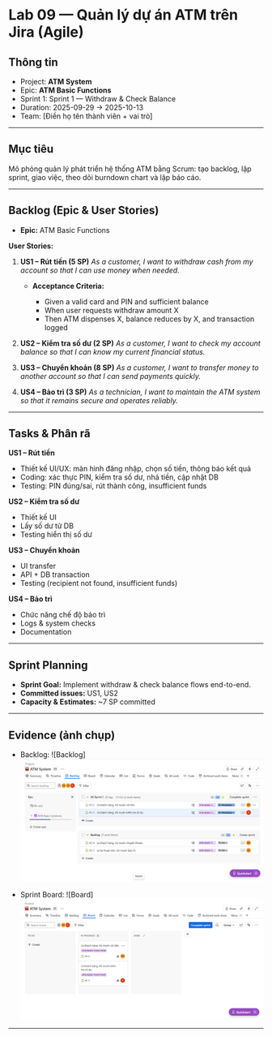 # Lab 09 — Quản lý dự án ATM trên Jira (Agile)

## Thông tin

* Project: **ATM System**
* Epic: **ATM Basic Functions**
* Sprint 1: Sprint 1 — Withdraw & Check Balance
* Duration: 2025-09-29 → 2025-10-13
* Team: [Điền họ tên thành viên + vai trò]

---

## Mục tiêu

Mô phỏng quản lý phát triển hệ thống ATM bằng Scrum: tạo backlog, lập sprint, giao việc, theo dõi burndown chart và lập báo cáo.

---

## Backlog (Epic & User Stories)

* **Epic:** ATM Basic Functions

**User Stories:**

1. **US1 – Rút tiền (5 SP)**
   *As a customer, I want to withdraw cash from my account so that I can use money when needed.*

   * **Acceptance Criteria:**

     * Given a valid card and PIN and sufficient balance
     * When user requests withdraw amount X
     * Then ATM dispenses X, balance reduces by X, and transaction logged

2. **US2 – Kiểm tra số dư (2 SP)**
   *As a customer, I want to check my account balance so that I can know my current financial status.*

3. **US3 – Chuyển khoản (8 SP)**
   *As a customer, I want to transfer money to another account so that I can send payments quickly.*

4. **US4 – Bảo trì (3 SP)**
   *As a technician, I want to maintain the ATM system so that it remains secure and operates reliably.*

---

## Tasks & Phân rã

**US1 – Rút tiền**

* Thiết kế UI/UX: màn hình đăng nhập, chọn số tiền, thông báo kết quả
* Coding: xác thực PIN, kiểm tra số dư, nhả tiền, cập nhật DB
* Testing: PIN đúng/sai, rút thành công, insufficient funds

**US2 – Kiểm tra số dư**

* Thiết kế UI
* Lấy số dư từ DB
* Testing hiển thị số dư

**US3 – Chuyển khoản**

* UI transfer
* API + DB transaction
* Testing (recipient not found, insufficient funds)

**US4 – Bảo trì**

* Chức năng chế độ bảo trì
* Logs & system checks
* Documentation

---

## Sprint Planning

* **Sprint Goal:** Implement withdraw & check balance flows end-to-end.
* **Committed issues:** US1, US2
* **Capacity & Estimates:** ~7 SP committed

---

## Evidence (ảnh chụp)

* Backlog:
  ![Backlog]![alt text](backlog.png)

* Sprint Board:
  ![Board]![alt text](board.png)

---
